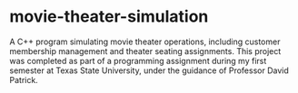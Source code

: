 # movie-theater-simulation
A C++ program simulating movie theater operations, including customer membership management and theater seating assignments. This project was completed as part of a programming assignment during my first semester at Texas State University, under the guidance of Professor David Patrick.
